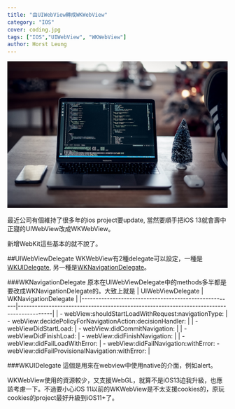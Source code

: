 ```yaml
---
title: "由UIWebView轉成WKWebView"
category: "IOS"
cover: coding.jpg
tags: ["IOS","UIWebView", "WKWebView"]
author: Horst Leung
---
```

![Coding](./coding.jpg)

最近公司有個維持了很多年的ios project要update, 當然要順手把iOS 13就會壽中正寢的UIWebView改成WKWebView。

新增WebKit這些基本的就不說了。

##UIWebViewDelegate
WKWebView有2種delegate可以設定，一種是[WKUIDelegate](https://developer.apple.com/documentation/webkit/wkuidelegate), 另一種是[WKNavigationDelegate](https://developer.apple.com/documentation/webkit/wknavigationdelegate)。

###WKNavigationDelegate
原本在UIWebViewDelegate中的methods多半都是要改成WKNavigationDelegate的。大致上就是
| UIWebViewDelegate                                    | WKNavigationDelegate                                                                     |
|------------------------------------------------------|------------------------------------------------------------------------------------------|
| - webView:shouldStartLoadWithRequest:navigationType: | - webView:decidePolicyForNavigationAction:decisionHandler:                               |
| - webViewDidStartLoad:                               | - webView:didCommitNavigation:                                                           |
| - webViewDidFinishLoad:                              | - webView:didFinishNavigation:                                                           |
| - webView:didFailLoadWithError:                      | - webView:didFailNavigation:withError: - webView:didFailProvisionalNavigation:withError: |


###WKUIDelegate
這個是用來在webview中使用native的介面，例如alert。


WKWebView使用的資源較少，又支援WebGL，就算不是iOS13迫我升級，也應該考慮一下。不過要小心iOS 11以前的WKWebView是不太支援cookies的，原玩cookies的project最好升級到iOS11+了。

